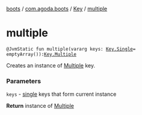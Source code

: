 [boots](../../index.md) / [com.agoda.boots](../index.md) / [Key](index.md) / [multiple](./multiple.md)

# multiple

`@JvmStatic fun multiple(vararg keys: `[`Key.Single`](-single/index.md)` = emptyArray()): `[`Key.Multiple`](-multiple/index.md)

Creates an instance of [Multiple](-multiple/index.md) key.

### Parameters

`keys` - [single](-single/index.md) keys that form current instance

**Return**
instance of [Multiple](-multiple/index.md)

